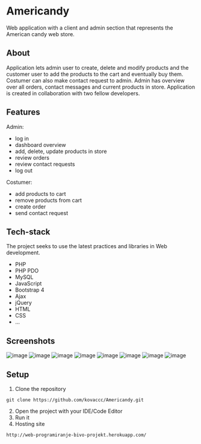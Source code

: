 # Americandy
Web application with a client and admin section that represents the American candy web store.

## About
Application lets admin user to create, delete and modify products and the customer user to add the products to the cart and eventually buy them. Costumer can also make contact request to admin. Admin has overview over all orders, contact messages and current products in store. 
Application is created in collaboration with two fellow developers.

## Features
 Admin: 
 - log in
 - dashboard overview 
 - add, delete, update products in store 
 - review orders
 - review contact requests 
 - log out

Costumer: 
 - add products to cart
 - remove products from cart 
 - create order
 - send contact request 
 

## Tech-stack
The project seeks to use the latest practices and libraries in Web development.
 - PHP 
 - PHP PDO
 - MySQL
 - JavaScript
 - Bootstrap 4
 - Ajax
 - jQuery
 - HTML 
 - CSS
 - ...

## Screenshots
![image](https://user-images.githubusercontent.com/75457058/136691156-1aaeb418-412f-4167-af19-8a9a3d4f105d.png)
![image](https://user-images.githubusercontent.com/75457058/136691042-6de8c807-f8bc-4722-ba8d-c1b7c80cf9bb.png)
![image](https://user-images.githubusercontent.com/75457058/136691060-d2875449-5298-4499-8536-3ae1f12dcacc.png)
![image](https://user-images.githubusercontent.com/75457058/136691067-dc2543b1-b4a0-40a8-b2f6-2c98c7ad4e5d.png)
![image](https://user-images.githubusercontent.com/75457058/136691073-9c70520c-2511-4787-b8c1-f4d4d9610636.png)
![image](https://user-images.githubusercontent.com/75457058/136691140-3f0aa1d9-0b42-4b49-8ac7-f74a4f60d21b.png)
![image](https://user-images.githubusercontent.com/75457058/136691102-6ba41fbb-5ffa-44e0-9b05-382fcc6ffab7.png)
![image](https://user-images.githubusercontent.com/75457058/136691169-8ed0381c-9562-4231-8e7a-ea21e03bb4a5.png)

## Setup
1. Clone the repository
```
git clone https://github.com/kovaccc/Americandy.git
```
2. Open the project with your IDE/Code Editor
3. Run it
4. Hosting site 
```
http://web-programiranje-bivo-projekt.herokuapp.com/

```


